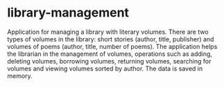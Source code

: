 # library-management
Application for managing a library with literary volumes. There are two types of volumes in the library: short stories (author, title, publisher) and volumes of poems (author, title, number of poems).
The application helps the librarian in the management of volumes, operations such as adding, deleting volumes, borrowing volumes, returning volumes, searching for volumes and viewing volumes sorted by author. The data is saved in memory.
